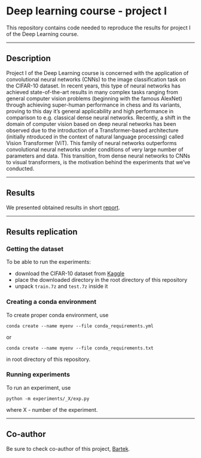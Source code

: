 # Deep learning course - project I

This repository contains code needed to reproduce the results for project I of the Deep Learning course.

---
## Description
Project I of the Deep Learning course is concerned with the application of convolutional neural networks (CNNs) to the image classification task on the CIFAR-10 dataset. In recent years, this type of neural networks has achieved state-of-the-art results in many complex tasks ranging from general computer vision problems (beginning with the famous AlexNet) through achieving super-human performance in chess and its variants, proving to this day it’s
general applicability and high performance in comparison to e.g. classical dense neural networks. Recently, a shift in the domain of computer vision based on deep neural networks has been observed due to the introduction of a Transformer-based architecture (initially  ntroduced in the context of natural language processing) called Vision Transformer (ViT). This family of neural networks outperforms convolutional neural networks under conditions of very large number of parameters and data. This transition, from dense neural networks to CNNs to visual transformers, is the motivation behind the experiments that we’ve conducted.


---
## Results
We presented obtained results in short [report](https://github.com/Wladeko/deep-learning-cnn/blob/main/report.pdf).

---
## Results replication
### Getting the dataset

To be able to run the experiments:

- download the CIFAR-10 dataset from [Kaggle](https://www.kaggle.com/competitions/cifar-10/overview)
- place the downloaded directory in the root directory of this repository
- unpack `train.7z` and `test.7z` inside it

### Creating a conda environment

To create proper conda environment, use

`conda create --name myenv --file conda_requirements.yml`

or

`conda create --name myenv --file conda_requirements.txt`

in root directory of this repository.

### Running experiments

To run an experiment, use

`python -m experiments/_X/exp.py`

where X - number of the experiment.

---
## Co-author
Be sure to check co-author of this project, [Bartek](https://github.com/sobieskibj).